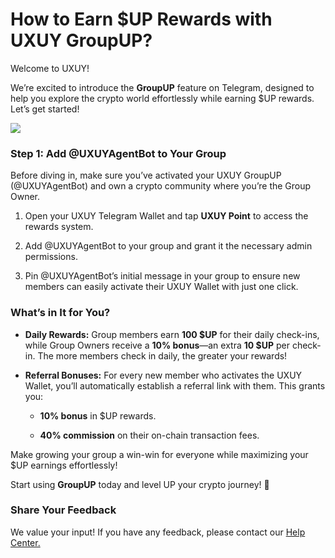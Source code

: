 # **How to Earn $UP Rewards with UXUY GroupUP?**
Welcome to UXUY!

We’re excited to introduce the **GroupUP** feature on Telegram, designed to help you explore the crypto world effortlessly while earning $UP rewards. Let’s get started!

![](https://bipalgroup.larksuite.com/space/api/box/stream/download/asynccode/?code=OThkNWVkYmJhNzQ0MzBiYzRkZmY1NTNiOGNiZTE0ZjhfaEZuUkhJenRINU9KZGFmRDVMblNLSHNFM0NRMzNwejBfVG9rZW46SWRmT2JsWlF1b3RmQkx4ckxhNXVwR2swc2hiXzE3Mzc1MzU1ODI6MTczNzUzOTE4Ml9WNA)

### **Step 1: Add @UXUYAgentBot to Your Group**

Before diving in, make sure you’ve activated your UXUY GroupUP (@UXUYAgentBot) and own a crypto community where you’re the Group Owner.

1.  Open your UXUY Telegram Wallet and tap **UXUY Point** to access the rewards system.
    
2.  Add @UXUYAgentBot to your group and grant it the necessary admin permissions.
    
3.  Pin @UXUYAgentBot’s initial message in your group to ensure new members can easily activate their UXUY Wallet with just one click.
    

  

### **What’s in It for You?**

-   **Daily Rewards:** Group members earn **100 $UP** for their daily check-ins, while Group Owners receive a **10% bonus**—an extra **10 $UP** per check-in. The more members check in daily, the greater your rewards!
    
-   **Referral Bonuses:** For every new member who activates the UXUY Wallet, you’ll automatically establish a referral link with them. This grants you:
    
    -   **10% bonus** in $UP rewards.
        
    -   **40% commission** on their on-chain transaction fees.
        

  

Make growing your group a win-win for everyone while maximizing your $UP earnings effortlessly!

Start using **GroupUP** today and level UP your crypto journey! 🚀

  

### **Share Your Feedback**

We value your input! If you have any feedback, please contact our [Help Center.](https://t.me/UXUYcom/136)
